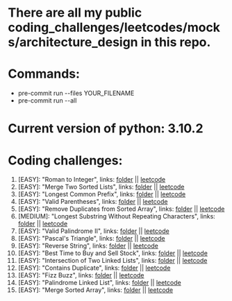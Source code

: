 # There are all my public coding_challenges/leetcodes/mocks/architecture_design in this repo.

# Commands:
- pre-commit run --files YOUR_FILENAME
- pre-commit run --all

# Current version of python: 3.10.2

# Coding challenges:
1. [EASY]: "Roman to Integer", links: [folder](https://github.com/Ledaryy/challenges/tree/master/coding_challenges/1) || [leetcode](https://leetcode.com/problems/roman-to-integer/)
2. [EASY]: "Merge Two Sorted Lists", links: [folder](https://github.com/Ledaryy/challenges/tree/master/coding_challenges/2) || [leetcode](https://leetcode.com/problems/merge-two-sorted-lists/)
3. [EASY]: "Longest Common Prefix", links: [folder](https://github.com/Ledaryy/challenges/tree/master/coding_challenges/3) || [leetcode](https://leetcode.com/problems/longest-common-prefix/)
4. [EASY]: "Valid Parentheses", links: [folder](https://github.com/Ledaryy/challenges/tree/master/coding_challenges/4) || [leetcode](https://leetcode.com/problems/valid-parentheses/)
5. [EASY]: "Remove Duplicates from Sorted Array", links: [folder](https://github.com/Ledaryy/challenges/tree/master/coding_challenges/5) || [leetcode](https://leetcode.com/problems/remove-duplicates-from-sorted-array/submissions/)
6. [MEDIUM]: "Longest Substring Without Repeating Characters", links: [folder](https://github.com/Ledaryy/challenges/tree/master/coding_challenges/6) || [leetcode](https://leetcode.com/problems/longest-substring-without-repeating-characters/)
7. [EASY]: "Valid Palindrome II", links: [folder](https://github.com/Ledaryy/challenges/tree/master/coding_challenges/7) || [leetcode](https://leetcode.com/problems/valid-palindrome-ii/)
8. [EASY]: "Pascal's Triangle", links: [folder](https://github.com/Ledaryy/challenges/tree/master/coding_challenges/8) || [leetcode](https://leetcode.com/problems/pascals-triangle/)
9. [EASY]: "Reverse String", links: [folder](https://github.com/Ledaryy/challenges/tree/master/coding_challenges/9) || [leetcode](https://leetcode.com/problems/reverse-string/)
10. [EASY]: "Best Time to Buy and Sell Stock", links: [folder](https://github.com/Ledaryy/challenges/tree/master/coding_challenges/10) || [leetcode](https://leetcode.com/problems/best-time-to-buy-and-sell-stock/)
11. [EASY]: "Intersection of Two Linked Lists", links: [folder](https://github.com/Ledaryy/challenges/tree/master/coding_challenges/11) || [leetcode](https://leetcode.com/problems/intersection-of-two-linked-lists/)
12. [EASY]: "Contains Duplicate", links: [folder](https://github.com/Ledaryy/challenges/tree/master/coding_challenges/12) || [leetcode](https://leetcode.com/problems/contains-duplicate/)
13. [EASY]: "Fizz Buzz", links: [folder](https://github.com/Ledaryy/challenges/tree/master/coding_challenges/13) || [leetcode](https://leetcode.com/problems/fizz-buzz/)
14. [EASY]: "Palindrome Linked List", links: [folder](https://github.com/Ledaryy/challenges/tree/master/coding_challenges/14) || [leetcode](https://leetcode.com/problems/palindrome-linked-list/)
15. [EASY]: "Merge Sorted Array", links: [folder](https://github.com/Ledaryy/challenges/tree/master/coding_challenges/15) || [leetcode](https://leetcode.com/problems/merge-sorted-array/)
